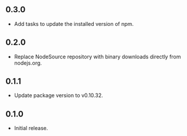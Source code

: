 ## 0.3.0

- Add tasks to update the installed version of npm.

## 0.2.0

- Replace NodeSource repository with binary downloads directly from nodejs.org.

## 0.1.1

- Update package version to v0.10.32.

## 0.1.0

- Initial release.
